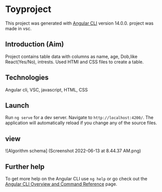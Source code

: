 # Toyproject

This project was generated with [Angular CLI](https://github.com/angular/angular-cli) version 14.0.0.
project was made in vsc.

## Introduction (Aim)
 Project contains table data with columns as name, age, Dob,like React(Yes/No), intrests. 
 Used HTMl and CSS files to create a table.

## Technologies
Angular cli,
VSC,
javascript, 
HTML, 
CSS

## Launch

Run `ng serve` for a dev server. Navigate to `http://localhost:4200/`. The application will automatically reload if you change any of the source files.

## view
![Algorithm schema]
(Screenshot 2022-06-13 at 8.44.37 AM.png)

## Further help

To get more help on the Angular CLI use `ng help` or go check out the [Angular CLI Overview and Command Reference](https://angular.io/cli) page.

